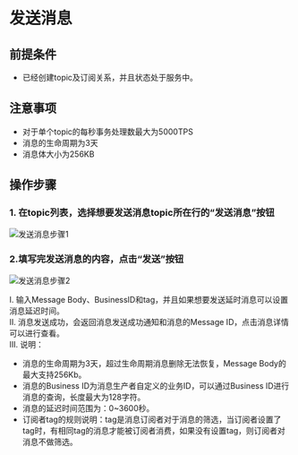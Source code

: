 # 发送消息

## 前提条件
- 已经创建topic及订阅关系，并且状态处于服务中。

## 注意事项
- 对于单个topic的每秒事务处理数最大为5000TPS
- 消息的生命周期为3天
- 消息体大小为256KB

## 操作步骤
### 1. 在topic列表，选择想要发送消息topic所在行的“发送消息”按钮

![发送消息步骤1](../../../../../image/Internet-Middleware/Message-Queue/发送消息-01.png)
### 2.填写完发送消息的内容，点击“发送”按钮

![发送消息步骤2](../../../../../image/Internet-Middleware/Message-Queue/发送消息-02.png)  


I. 输入Message Body、BusinessID和tag，并且如果想要发送延时消息可以设置消息延迟时间。  
II. 消息发送成功，会返回消息发送成功通知和消息的Message ID，点击消息详情可以进行查看。  
III. 说明：  

- 消息的生命周期为3天，超过生命周期消息删除无法恢复，Message Body的最大支持256Kb。
- 消息的Business ID为消息生产者自定义的业务ID，可以通过Business ID进行消息的查询，长度最大为128字符。
- 消息的延迟时间范围为：0~3600秒。
- 订阅者tag的规则说明：tag是消息订阅者对于消息的筛选，当订阅者设置了tag时，有相同tag的消息才能被订阅者消费，如果没有设置tag，则订阅者对消息不做筛选。
